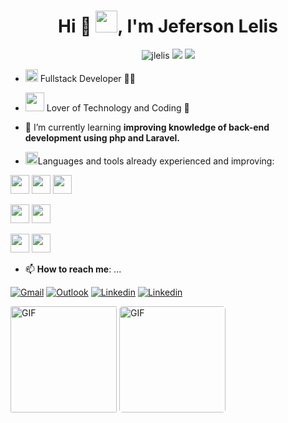 <h1 align="center">Hi 👋 <img src="https://raw.githubusercontent.com/TheDudeThatCode/TheDudeThatCode/db8f1cbd38ac0ae2a08f36f961096dbd59a02393/Assets/Earth.gif" width="35">, I'm Jeferson Lelis</h1>

  <p align="center"> <img src="https://komarev.com/ghpvc/?username=jlelis" alt="jlelis" /> 
  <img src="https://img.shields.io/badge/Focus-Full--Stack-brightgreen" /> 
  <img src="https://img.shields.io/badge/Living-Brazil-blueviolet" />  
  </p>  

- <img src="https://github.com/TheDudeThatCode/TheDudeThatCode/blob/db8f1cbd38ac0ae2a08f36f961096dbd59a02393/Assets/happy.gif?raw=true" width="20"/> Fullstack Developer 👩‍💻

- <img src="https://github.com/TheDudeThatCode/TheDudeThatCode/blob/db8f1cbd38ac0ae2a08f36f961096dbd59a02393/Assets/Designer.gif?raw=true" width="30"/> Lover of Technology and Coding 💓
- 🌱 I’m currently learning **improving knowledge of back-end development using php and Laravel.**

- <img src="https://github.com/TheDudeThatCode/TheDudeThatCode/blob/db8f1cbd38ac0ae2a08f36f961096dbd59a02393/Assets/hmm.gif?raw=true" width="20"/>Languages and tools already experienced and improving: 

<img height="30" src="https://img.shields.io/badge/html5%20-%23E34F26.svg?&style=for-the-badge&logo=html5&logoColor=white"/> <img height="30" src="https://img.shields.io/badge/JavaScript-F7DF1E?style=for-the-badge&logo=javascript&logoColor=black"/> <img height="30" src="https://img.shields.io/badge/css3%20-%231572B6.svg?&style=for-the-badge&logo=css3&logoColor=white"/>

<img height="30" src="https://img.shields.io/badge/php-%23777BB4.svg?&style=for-the-badge&logo=php&logoColor=white"/> <img height="30" src="https://img.shields.io/badge/laravel%20-%23FF2D20.svg?&style=for-the-badge&logo=laravel&logoColor=white"/>

<img height="30" src="https://img.shields.io/badge/Bootstrap-563D7C?style=for-the-badge&logo=bootstrap&logoColor=white"/> <img height="30" src="https://img.shields.io/badge/-materialize--css-ff69b4?style=for-the-badge&logo=materialize--css&logoColor=white"/>

- 📫 **How to reach me**: ...

[![Gmail](https://img.shields.io/badge/gmail-%23D14836.svg?&style=for-the-badge&logo=gmail&logoColor=white)](mailto:jerfao@hotmail.com)
[![Outlook](https://img.shields.io/badge/Microsoft%20Outlook-0078D4?logo=microsoft-outlook&logoColor=white&style=for-the-badge)](mailto:jeferson.lelis@outlook.com)
[![Linkedin](https://img.shields.io/badge/linkedin-%230077B5.svg?&style=for-the-badge&logo=linkedin&logoColor=white)](https://linkedin.com/in/jeferson-lelis)
[![Linkedin](https://img.shields.io/badge/WHATSAPP-25D366?&style=for-the-badge&logo=whatsapp&logoColor=white)](https://api.whatsapp.com/send?phone=5517982270050)


<img height="170" style="border-radius: 2px;" alt="GIF" src="https://github-readme-stats.sabesansathananthan.vercel.app/api?username=jlelis&show_icons=true&hide_border=true&count_private=true&theme=nightowl"/> <img height="170" style="border-radius: 5px;" alt="GIF" src="https://github-readme-stats.sabesansathananthan.vercel.app/api/top-langs/?username=jlelis&layout=compact&theme=nightowl" />
